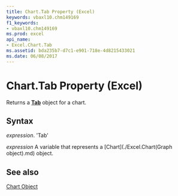 ```yaml
---
title: Chart.Tab Property (Excel)
keywords: vbaxl10.chm149169
f1_keywords:
- vbaxl10.chm149169
ms.prod: excel
api_name:
- Excel.Chart.Tab
ms.assetid: bda235b7-d7c1-e901-718e-4d8215433021
ms.date: 06/08/2017
---
```



# Chart.Tab Property (Excel)

Returns a  **[Tab](Excel.Tab.md)** object for a chart.


## Syntax

 _expression_. 'Tab'

 _expression_ A variable that represents a [Chart](./Excel.Chart(Graph object).md) object.


## See also


[Chart Object](Excel.Chart(object).md)

